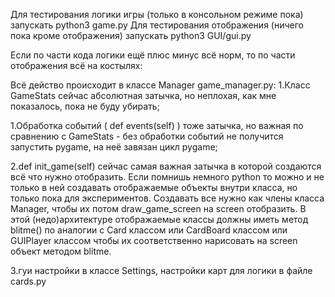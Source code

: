 Для тестирования логики игры (только в консольном режиме пока) запускать python3 game.py
Для тестирования отображения (ничего пока кроме отображения) запускать python3 GUI/gui.py

Если по части кода логики ещё плюс минус всё норм, то по части отображения всё на костылях:

Всё действо происходит в классе Manager game_manager.py:
1.Класс GameStats сейчас абсолютная затычка, но неплохая, как мне показалось, пока не буду убирать;

1.Обработка событий ( def events(self) ) тоже затычка, но важная по сравнению с 
GameStats - без обработки событий не получится запустить pygame, на неё завязан цикл pygame;

2.def init_game(self) сейчас самая важная затычка в которой создаются всё что нужно 
отобразить. Если помнишь немного python то можно и не только в ней создавать 
отображаемые объекты внутри класса, но только пока для экспериментов. Создавать все 
нужно как члены класса Manager, чтобы их потом draw_game_screen на screen отобразить. 
В этой (недо)архитектуре отображаемые классы должны иметь метод blitme() по аналогии 
с Card классом или CardBoard классом или GUIPlayer классом чтобы их соответственно 
нарисовать на screen объект методом blitme.

3.гуи настройки в классе Settings, настройки карт для логики в файле cards.py